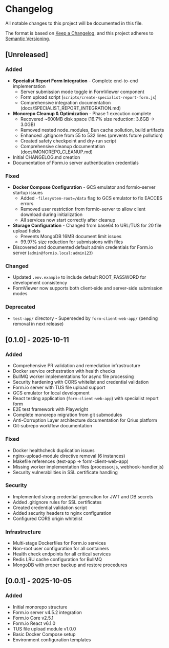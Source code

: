 # Changelog

All notable changes to this project will be documented in this file.

The format is based on [Keep a Changelog](https://keepachangelog.com/en/1.0.0/),
and this project adheres to
[Semantic Versioning](https://semver.org/spec/v2.0.0.html).

## [Unreleased]

### Added

- **Specialist Report Form Integration** - Complete end-to-end implementation
  - Server submission mode toggle in FormViewer component
  - Form upload script (`scripts/create-specialist-report-form.js`)
  - Comprehensive integration documentation
    (docs/SPECIALIST_REPORT_INTEGRATION.md)
- **Monorepo Cleanup & Optimization** - Phase 1 execution complete
  - Recovered ~600MB disk space (16.7% size reduction: 3.6GB → 3.0GB)
  - Removed nested node_modules, Bun cache pollution, build artifacts
  - Enhanced .gitignore from 55 to 532 lines (prevents future pollution)
  - Created safety checkpoint and dry-run script
  - Comprehensive cleanup documentation (docs/MONOREPO_CLEANUP.md)
- Initial CHANGELOG.md creation
- Documentation of Form.io server authentication credentials

### Fixed

- **Docker Compose Configuration** - GCS emulator and formio-server startup
  issues
  - Added `-filesystem-root=/data` flag to GCS emulator to fix EACCES errors
  - Removed user restriction from formio-server to allow client download during
    initialization
  - All services now start correctly after cleanup
- **Storage Configuration** - Changed from base64 to URL/TUS for 20 file upload
  fields
  - Prevents MongoDB 16MB document limit issues
  - 99.97% size reduction for submissions with files
- Discovered and documented default admin credentials for Form.io server
  (`admin@formio.local:admin123`)

### Changed

- Updated `.env.example` to include default ROOT_PASSWORD for development
  consistency
- FormViewer now supports both client-side and server-side submission modes

### Deprecated

- `test-app/` directory - Superseded by `form-client-web-app/` (pending removal
  in next release)

## [0.1.0] - 2025-10-11

### Added

- Comprehensive PR validation and remediation infrastructure
- Docker service orchestration with health checks
- BullMQ worker implementations for async file processing
- Security hardening with CORS whitelist and credential validation
- Form.io server with TUS file upload support
- GCS emulator for local development
- React testing application (`form-client-web-app`) with specialist report form
- E2E test framework with Playwright
- Complete monorepo migration from git submodules
- Anti-Corruption Layer architecture documentation for Qrius platform
- Git-subrepo workflow documentation

### Fixed

- Docker healthcheck duplication issues
- nginx-upload-module directive removal (6 instances)
- Makefile references (test-app → form-client-web-app)
- Missing worker implementation files (processor.js, webhook-handler.js)
- Security vulnerabilities in SSL certificate handling

### Security

- Implemented strong credential generation for JWT and DB secrets
- Added .gitignore rules for SSL certificates
- Created credential validation script
- Added security headers to nginx configuration
- Configured CORS origin whitelist

### Infrastructure

- Multi-stage Dockerfiles for Form.io services
- Non-root user configuration for all containers
- Health check endpoints for all critical services
- Redis LRU cache configuration for BullMQ
- MongoDB with proper backup and restore procedures

## [0.0.1] - 2025-10-05

### Added

- Initial monorepo structure
- Form.io server v4.5.2 integration
- Form.io Core v2.5.1
- Form.io React v6.1.0
- TUS file upload module v1.0.0
- Basic Docker Compose setup
- Environment configuration templates
